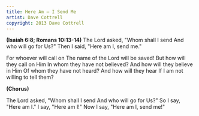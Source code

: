 ```yaml
---
title: Here Am — I Send Me
artist: Dave Cottrell
copyright: 2013 Dave Cottrell
---
```


<strong>(Isaiah 6:8; Romans 10:13-14)</strong>
The Lord asked, "Whom shall I send
And who will go for Us?"
Then I said, "Here am I, send me."

For whoever will call on
The name of the Lord will be saved!
But how will they call on Him
In whom they have not believed?
And how will they believe in Him
Of whom they have not heard?
And how will they hear
If I am not willing to tell them?

<strong>(Chorus)</strong>

The Lord asked, "Whom shall I send
And who will go for Us?"
So I say, "Here am I."
I say, "Here am I!"
Now I say, "Here am I, send me!"










